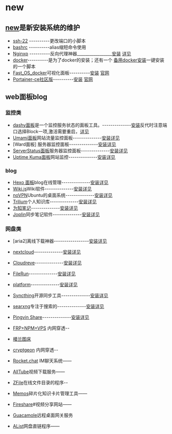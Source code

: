 # new
## [new](https://github.com/xvmvx/new)是新安装系统的维护
* [ssh-22](https://github.com/xvmvx/new/ssh22.sh)            ----------更改端口的小脚本
* [bashrc](https://github.com/xvmvx/new/my.bashrc)             ----------alias缩短命令使用
* [Nginxp](http://165.22.62.26:81)                 ----------反向代理神器_________________[安装]()  [详见](https://blog.laoda.de/archives/nginxproxymanager)
* [docker](https://github.com/xvmvx/new/docker.sh)----------是为了docker的安装；还有一个 [备用docker安装](https://github.com/xvmvx/new/docker1.sh)一键安装的一个脚本 
* [Fast_OS_docker](http://165.22.62.26:85)可视化面板----------[安装](https://raw.githubusercontent.com/xvmvx/new/main/do/fastos.sh) [官网](https://www.dockernb.com/)
* [Portainer-ce社区版](http://165.22.62.26:81)----------[安装](https://raw.githubusercontent.com/xvmvx/new/main/do/portainer.sh) [官网](https://www.portainer.io/)
## web面板blog
### 监控类
* [dashy面板](http://165.22.62.26:83/)是一个监控服务状态的面板工具。--------------[安装](https://raw.githubusercontent.com/xvmvx/new/main/dashy.sh)反代时注意端口选择Block一项,激活需要重启，[详见](https://blog.laoda.de/archives/docker-compose-install-dashy)
* [Umami面板](http://165.22.62.26:3000/)网站流量监控面板--------------[安装](https://raw.githubusercontent.com/xvmvx/new/main/do/umami.sh)[详见](https://blog.laoda.de/archives/umami)
* [Ward面板] 服务器监控面板--------------[安装](https://raw.githubusercontent.com/xvmvx/new/main/do/ward.sh)[详见](https://blog.laoda.de/archives/ward-serverstatus-install)
* [ServerStatus面板]()服务器监控面板--------------[安装]( )[详见](https://blog.laoda.de/archives/ward-serverstatus-install)
* [Uptime Kuma面板]()网站监控--------------[安装]( )[详见](https://blog.laoda.de/archives/uptimekuma-install)
### blog
* [Hexo 面板](http://165.22.62.26:999/)blog在线管理--------------[安装]( )[详见](https://blog.laoda.de/archives/docker-compose-install-hexo-admin-and-twikoo)
* [Wiki.js](http://165.22.62.26:72)Wiki软件--------------[安装]( )[详见](https://blog.laoda.de/archives/docker-compose-install-wikijs)
* [noVPN](http://165.22.62.26:63/)Ubuntu的桌面系统--------------[安装]( )[详见](https://blog.laoda.de/archives/install-ubuntu-desktop)
* [Trilium](http://165.22.62.26:73/)个人知识库--------------[安装]( )[详见](https://blog.laoda.de/archives/docker-compose-install-trilium)
* [为知笔记](http://165.22.62.26:8123/)--------------[安装]( )[详见]()
* [Joplin]()同步笔记软件--------------[安装]( )[详见](https://blog.laoda.de/archives/docker-compose-install-joplin-server)
### 网盘类
* [aria2]离线下载神器-----------------[安装](https://raw.githubusercontent.com/xvmvx/new/main/do/aria2.sh)[详见](https://github.com/P3TERX/aria2.sh)
* [nextcloud](http://165.22.62.26:82/)--------------[安装](https://raw.githubusercontent.com/xvmvx/new/main/do/nextcloud.sh)[详见](https://github.com/nextcloud/all-in-one#nextcloud-all-in-one)
* [Cloudreve]()--------------[安装]( )[详见](https://blog.laoda.de/archives/docker-compose-install-lighthouse-cloudreve)
* [FileRun](http://165.22.62.26:74/)--------------[安装]( )[详见](https://blog.laoda.de/archives/docker-compose-install-filerun)

* [platform](http://165.22.62.26:1228/)--------------[安装]( )[详见]()
* [Syncthing]()开源同步工具--------------[安装]( )[详见](https://blog.laoda.de/archives/docker-compose-install-syncthing)
* [searxng](http://165.22.62.26:1008/)专注于搜索的--------------[安装]( )[详见]( )
* [Pingvin Share](http://165.22.62.26:1228/)--------------[安装]( )[详见]( )
* [FRP+NPM+VPS](https://blog.laoda.de/archives/frp-with-nginx-proxy-manager) 内网穿透--
* [楼兰图床](https://blog.laoda.de/archives/docker-compose-install-lskypro)
* [cryptgeon](https://blog.laoda.de/archives/docker-compose-install-cryptgeon) 内网穿透--
* [Rocket.chat](https://blog.laoda.de/archives/docker-compose-install-rocketchat) IM聊天系统——
* [AllTube](https://blog.laoda.de/archives/docker-compose-install-alltube)视频下载服务——
* [ZFile](https://blog.laoda.de/archives/docker-compose-install-zfile)在线文件目录的程序--
* [Memos](https://blog.laoda.de/archives/docker-install-memos)碎片化知识卡片管理工具——
* [Fireshare](https://blog.laoda.de/archives/docker-compose-install-fireshare)#视频分享网站——
* [Guacamole](https://blog.laoda.de/archives/docker-install-guacamole)远程桌面网关服务
* [AList](https://blog.laoda.de/archives/docker-install-alist)网盘直链程序——
